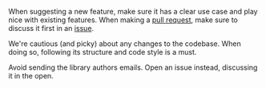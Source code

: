 When suggesting a new feature, make sure it has a clear use case and play nice with existing features. When making a [pull request](https://github.com/fluentscheduler/FluentScheduler/pulls), make sure to discuss it first in an [issue](https://github.com/fluentscheduler/FluentScheduler/issues).

We're cautious (and picky) about any changes to the codebase. When doing so, following its structure and code style is a must.

Avoid sending the library authors emails. Open an issue instead, discussing it in the open.